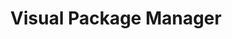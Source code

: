 ---
title: "Visual Package Manager"
websiteURL: "https://www.producthunt.com/products/pkgx"
contactURL: "https://example.com/contact"
gallery:
  - src: "/images/portfolio/gui/gui-01.jpg"
    lightbox: "/images/portfolio/gui/gui-01.jpg"
    alt: "Image description 1"
  - src: "/images/portfolio/gui/gui-02.jpg"
    lightbox: "/images/portfolio/gui/gui-02.jpg"
    alt: "Image description 2"
  - src: "/images/portfolio/gui/gui-03.jpg"
    lightbox: "/images/portfolio/gui/gui-03.jpg"
    alt: "Image description 3"
  - src: "/images/portfolio/gui/gui-04.jpg"
    lightbox: "/images/portfolio/gui/gui-04.jpg"
    alt: "Image description 4"
  - src: "/images/portfolio/gui/gui-05.jpg"
    lightbox: "/images/portfolio/gui/gui-05.jpg"
    alt: "Image description 4"
overview: "What would a developer's terminal look like in the form of a gui (graphic user interface)? That's the question we asked ourselves when designing PKGX's visual package manager, now called the OSSAPP. The goal was to create an app that would empower anyone to to install and manage open-source software. Users are able to visually browse open-source that's available on PKGX, install and uninstall, manage versions, interact with an in-app terminal (and gui when available), and much more. I led all aspects of the design, owned the prompt engineering for AI-generated package imagery, and assisted with the frontend development. Uniquely, every component was 100% designed from scratch."
features:
  - "UI/UX Design"
  - "Product Design"
  - "Figma"
  - "Prompt Engineering"
  - "Art Direction"
  - "Creative Direction"
  - "Entrepreneurship"
  - ""
videoURL: ""
background: "The OSSAPP was originally developed under tea.xyz before being re-branded to OSSAPP (Open-Source Software App) under PKGX, and it's now one of PKGX's flagship products. Internally, we simply called it the 'gui'. The terminal is such a powerful tool that everyone has access to, but only seasoned developers know how to wield. We wanted to bring casual users into the fold and introduced open-source to a wider user-base. In effort to assign a visual identity to these pieces of code which previously only existed as such, I developed a custom AI-prompt and we engineered an automation to generate a graphic cover for each package when added to PKGX. We launched on ProductHunt and were were instantly lauded by the developer community. Users praised the UI in particular, citing that it was refreshing to see something not made form cookie-cutter components."
challenge: "We wanted the gui to look like the visual embodiment of a terminal, hence we built all of the components from scratch. I went for squared-off corners, bright ANSI colors against a charcoal background, and crisp gray borders separating components and sections. I affectionately liken it to the Millennium Falcon (from Start Wars) in that it felt 'hobbled-together' in a beautifully functional and bootstrapped way. With that being said, creating all of the components from scratch presented a unique challenge, both from design and development standpoints. We ended up deciding to use Svelte for the app because it enabled us to bring over HTML partials from our then website, which was built with Hugo. Each and every component in the app is built from the ground app, variant states and all."
---